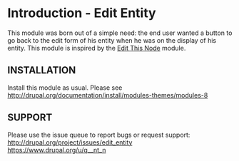 Introduction - Edit Entity
===========================
This module was born out of a simple need:
the end user wanted a button to go back to the edit form of his entity
when he was on the display of his entity.
This module is inspired by the [Edit This Node](https://www.drupal.org/project/edit_this_node) module.

INSTALLATION
-------------
Install this module as usual. Please see
http://drupal.org/documentation/install/modules-themes/modules-8

SUPPORT
--------
Please use the issue queue to report bugs or request support:
http://drupal.org/project/issues/edit_entity
https://www.drupal.org/u/q__nt_n
